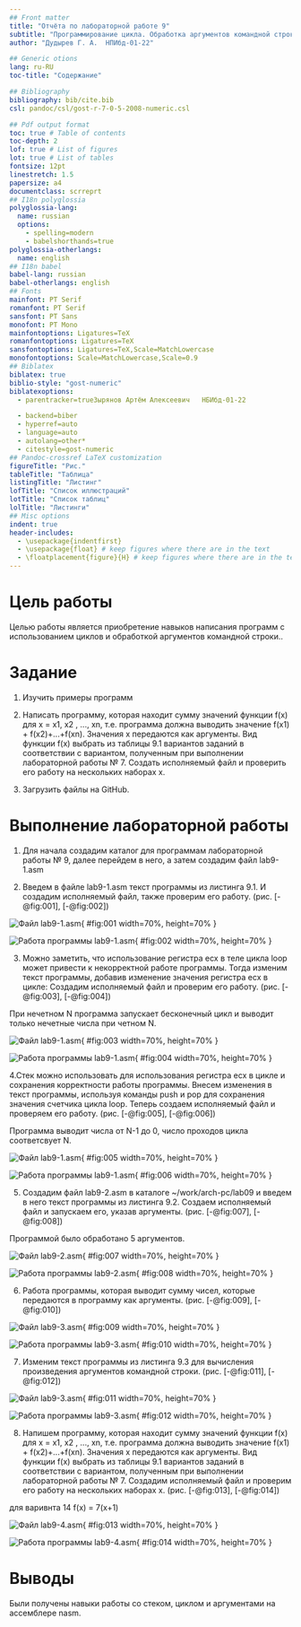 ```yaml
---
## Front matter
title: "Отчёта по лабораторной работе 9"
subtitle: "Программирование цикла. Обработка аргументов командной строки."
author: "Дудырев Г. А.	НПИбд-01-22"

## Generic otions
lang: ru-RU
toc-title: "Содержание"

## Bibliography
bibliography: bib/cite.bib
csl: pandoc/csl/gost-r-7-0-5-2008-numeric.csl

## Pdf output format
toc: true # Table of contents
toc-depth: 2
lof: true # List of figures
lot: true # List of tables
fontsize: 12pt
linestretch: 1.5
papersize: a4
documentclass: scrreprt
## I18n polyglossia
polyglossia-lang:
  name: russian
  options:
	- spelling=modern
	- babelshorthands=true
polyglossia-otherlangs:
  name: english
## I18n babel
babel-lang: russian
babel-otherlangs: english
## Fonts
mainfont: PT Serif
romanfont: PT Serif
sansfont: PT Sans
monofont: PT Mono
mainfontoptions: Ligatures=TeX
romanfontoptions: Ligatures=TeX
sansfontoptions: Ligatures=TeX,Scale=MatchLowercase
monofontoptions: Scale=MatchLowercase,Scale=0.9
## Biblatex
biblatex: true
biblio-style: "gost-numeric"
biblatexoptions:
  - parentracker=trueЗырянов Артём Алексеевич	НБИбд-01-22

  - backend=biber
  - hyperref=auto
  - language=auto
  - autolang=other*
  - citestyle=gost-numeric
## Pandoc-crossref LaTeX customization
figureTitle: "Рис."
tableTitle: "Таблица"
listingTitle: "Листинг"
lofTitle: "Список иллюстраций"
lotTitle: "Список таблиц"
lolTitle: "Листинги"
## Misc options
indent: true
header-includes:
  - \usepackage{indentfirst}
  - \usepackage{float} # keep figures where there are in the text
  - \floatplacement{figure}{H} # keep figures where there are in the text
---
```


# Цель работы

Целью работы является приобретение навыков написания программ с использованием циклов и обработкой аргументов командной строки..

# Задание

1. Изучить примеры программ

2.  Написать программу, которая находит сумму значений функции f(x) для x = x1, x2
, ..., xn, т.е. программа должна выводить значение f(x1) + f(x2)+...+f(xn). Значения x передаются как аргументы. Вид функции f(x)
выбрать из таблицы 9.1 вариантов заданий в соответствии с вариантом, полученным при выполнении лабораторной работы № 7. Создать исполняемый файл и проверить его работу на нескольких наборах x.

3. Загрузить файлы на GitHub.


# Выполнение лабораторной работы


1. Для начала создадим каталог для программам лабораторной работы № 9, далее перейдем в
него, а затем создадим файл lab9-1.asm

2. Введем в файле lab9-1.asm текст программы из листинга 9.1. 
И создадим исполняемый файл, также проверим его работу. (рис. [-@fig:001], [-@fig:002])

![Файл lab9-1.asm](image/01.png){ #fig:001 width=70%, height=70% }

![Работа программы lab9-1.asm](image/02.png){ #fig:002 width=70%, height=70% }

3. Можно заметить, что использование регистра ecx в теле цикла
loop может привести к некорректной работе программы. Тогда изменим текст программы, добавив изменение значения регистра ecx в цикле:
Создадим исполняемый файл и проверим его работу. 
(рис. [-@fig:003], [-@fig:004])

При нечетном N программа запускает бесконечный цикл и выводит только нечетные числа при четном N.

![Файл lab9-1.asm](image/03.png){ #fig:003 width=70%, height=70% }

![Работа программы lab9-1.asm](image/04.png){ #fig:004 width=70%, height=70% }

4.Стек можно использовать для использования регистра ecx в цикле и сохранения корректности работы программы. Внесем изменения в текст программы, используя команды push и pop для
сохранения значения счетчика цикла loop. Теперь создаем исполняемый файл и проверяем его работу.
(рис. [-@fig:005], [-@fig:006])

Программа выводит числа от N-1 до 0, число проходов цикла соответсвует N.

![Файл lab9-1.asm](image/05.png){ #fig:005 width=70%, height=70% }

![Работа программы lab9-1.asm](image/06.png){ #fig:006 width=70%, height=70% }

5. Создадим файл lab9-2.asm в каталоге ~/work/arch-pc/lab09 и введем в него
текст программы из листинга 9.2.
Создаем исполняемый файл и запускаем его, указав аргументы. (рис. [-@fig:007], [-@fig:008])


Программой было обработано 5 аргументов.

![Файл lab9-2.asm](image/07.png){ #fig:007 width=70%, height=70% }

![Работа программы lab9-2.asm](image/08.png){ #fig:008 width=70%, height=70% }

6. Работа программы, которая выводит сумму чисел,
которые передаются в программу как аргументы. (рис. [-@fig:009], [-@fig:010])

![Файл lab9-3.asm](image/09.png){ #fig:009 width=70%, height=70% }

![Работа программы lab9-3.asm](image/10.png){ #fig:010 width=70%, height=70% }

7. Изменим текст программы из листинга 9.3 для вычисления произведения
аргументов командной строки. (рис. [-@fig:011], [-@fig:012])

![Файл lab9-3.asm](image/11.png){ #fig:011 width=70%, height=70% }

![Работа программы lab9-3.asm](image/12.png){ #fig:012 width=70%, height=70% }

8. Напишем программу, которая находит сумму значений функции f(x) для x = x1, x2
, ..., xn, т.е. программа должна выводить значение f(x1) + f(x2)+...+f(xn). Значения x передаются как аргументы. Вид функции f(x)
выбрать из таблицы 9.1 вариантов заданий в соответствии с вариантом, 
полученным при выполнении лабораторной работы № 7. 
Создадим исполняемый файл и проверим его работу на нескольких наборах x.
(рис. [-@fig:013], [-@fig:014])

для варивнта 14 f(x) = 7(x+1)

![Файл lab9-4.asm](image/13.png){ #fig:013 width=70%, height=70% }

![Работа программы lab9-4.asm](image/14.png){ #fig:014 width=70%, height=70% }


# Выводы

Были получены навыки работы со стеком, циклом и аргументами на ассемблере nasm.

